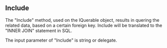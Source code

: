﻿## Include

The "Include" method, used on the IQuerable object, results in quering the related data, based on a certain foreign key.
Include will be translated to the "INNER JOIN" statement in SQL.

The input parameter of "Include" is string or delegate.


